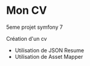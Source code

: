 # Mon CV

5eme projet symfony 7

Création d'un cv

- Utilisation de JSON Resume
- Utilisation de Asset Mapper

